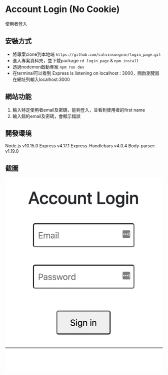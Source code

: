 # Account Login (No Cookie)
使用者登入

## 安裝方式
- 將專案clone到本地端
`https://github.com/calvinsungvin/login_page.git`
- 進入專案資料夾，並下載package
`cd login_page` &
`npm install`
- 透過nodemon啟動專案
`npm run dev`
- 在terminal可以看到 Express is listening on localhost : 3000，開啟瀏覽器在網址列輸入localhost:3000

## 網站功能
1. 輸入特定使用者email及密碼，能夠登入，並看到使用者的first name
2. 輸入錯的email及密碼，會顯示錯誤

## 開發環境
Node.js v10.15.0
Express v4.17.1
Express-Handlebars v4.0.4
Body-parser: v1.19.0


## 截圖
![image info](picture.png)
